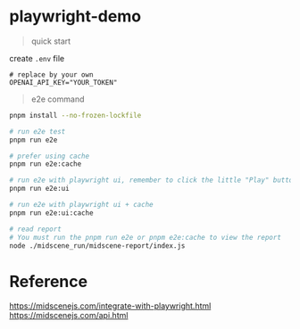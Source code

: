 # playwright-demo

> quick start

create `.env` file

```shell
# replace by your own
OPENAI_API_KEY="YOUR_TOKEN"
```

> e2e command


```bash
pnpm install --no-frozen-lockfile

# run e2e test
pnpm run e2e

# prefer using cache
pnpm run e2e:cache

# run e2e with playwright ui, remember to click the little "Play" button on the upper-left corner
pnpm run e2e:ui

# run e2e with playwright ui + cache
pnpm run e2e:ui:cache

# read report
# You must run the pnpm run e2e or pnpm e2e:cache to view the report
node ./midscene_run/midscene-report/index.js
```


# Reference 

https://midscenejs.com/integrate-with-playwright.html
https://midscenejs.com/api.html

